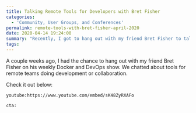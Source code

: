 ```yaml
---
title: Talking Remote Tools for Developers with Bret Fisher
categories:
  - 'Community, User Groups, and Conferences'
permalink: remote-tools-with-bret-fisher-april-2020
date: 2020-04-14 19:24:00
summary: "Recently, I got to hang out with my friend Bret Fisher to talk about remote tools for developers."
tags: 
---
```


A couple weeks ago, I had the chance to hang out with my friend Bret Fisher on his weekly Docker and DevOps show.  We chatted about tools for remote teams doing development or collaboration.  

Check it out below:

`youtube:https://www.youtube.com/embed/sK48ZyRXAFo`

`cta:`